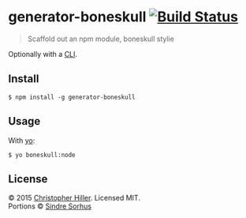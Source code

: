 # generator-boneskull [![Build Status](https://travis-ci.org/boneskull/generator-boneskull.svg?branch=master)](https://travis-ci.org/boneskull/generator-boneskull)

> Scaffold out an npm module, boneskull stylie 

Optionally with a [CLI](http://en.wikipedia.org/wiki/Command-line_interface).

## Install

```
$ npm install -g generator-boneskull
```

## Usage

With [yo](https://github.com/yeoman/yo):

```
$ yo boneskull:node
```

## License

© 2015 [Christopher Hiller](http://boneskull.com).  Licensed MIT.  
Portions © [Sindre Sorhus](http://sindresorhus.com)
